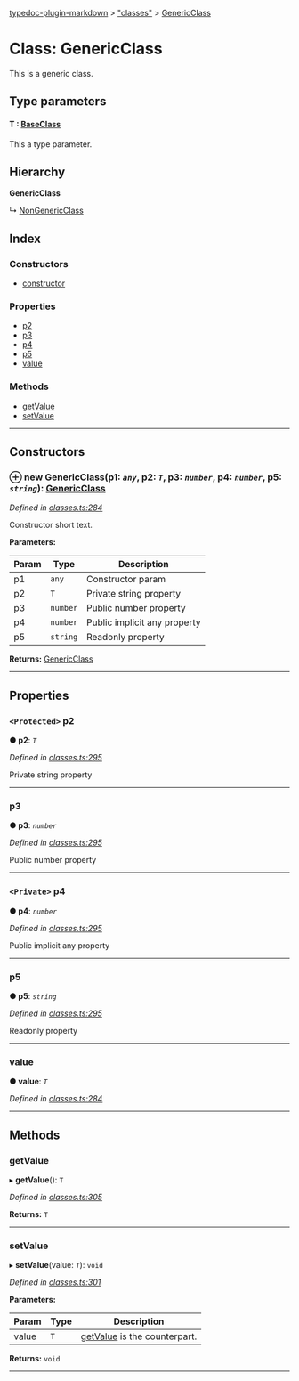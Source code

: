 [typedoc-plugin-markdown](../README.md) > ["classes"](../modules/_classes_.md) > [GenericClass](../classes/_classes_.genericclass.md)

# Class: GenericClass

This is a generic class.

## Type parameters
#### T :  [BaseClass](_classes_.baseclass.md)

This a type parameter.

## Hierarchy

**GenericClass**

↳  [NonGenericClass](_classes_.nongenericclass.md)

## Index

### Constructors

* [constructor](_classes_.genericclass.md#constructor)

### Properties

* [p2](_classes_.genericclass.md#p2)
* [p3](_classes_.genericclass.md#p3)
* [p4](_classes_.genericclass.md#p4)
* [p5](_classes_.genericclass.md#p5)
* [value](_classes_.genericclass.md#value)

### Methods

* [getValue](_classes_.genericclass.md#getvalue)
* [setValue](_classes_.genericclass.md#setvalue)

---

## Constructors

<a id="constructor"></a>

### ⊕ **new GenericClass**(p1: *`any`*, p2: *`T`*, p3: *`number`*, p4: *`number`*, p5: *`string`*): [GenericClass](_classes_.genericclass.md)

*Defined in [classes.ts:284](https://github.com/tgreyjs/typedoc-plugin-markdown/blob/master/test/src/classes.ts#L284)*

Constructor short text.

**Parameters:**

| Param | Type | Description |
| ------ | ------ | ------ |
| p1 | `any`   |  Constructor param |
| p2 | `T`   |  Private string property |
| p3 | `number`   |  Public number property |
| p4 | `number`   |  Public implicit any property |
| p5 | `string`   |  Readonly property |

**Returns:** [GenericClass](_classes_.genericclass.md)

---

## Properties

<a id="p2"></a>

### `<Protected>` p2

**●  p2**:  *`T`* 

*Defined in [classes.ts:295](https://github.com/tgreyjs/typedoc-plugin-markdown/blob/master/test/src/classes.ts#L295)*

Private string property

___

<a id="p3"></a>

###  p3

**●  p3**:  *`number`* 

*Defined in [classes.ts:295](https://github.com/tgreyjs/typedoc-plugin-markdown/blob/master/test/src/classes.ts#L295)*

Public number property

___

<a id="p4"></a>

### `<Private>` p4

**●  p4**:  *`number`* 

*Defined in [classes.ts:295](https://github.com/tgreyjs/typedoc-plugin-markdown/blob/master/test/src/classes.ts#L295)*

Public implicit any property

___

<a id="p5"></a>

###  p5

**●  p5**:  *`string`* 

*Defined in [classes.ts:295](https://github.com/tgreyjs/typedoc-plugin-markdown/blob/master/test/src/classes.ts#L295)*

Readonly property

___

<a id="value"></a>

###  value

**●  value**:  *`T`* 

*Defined in [classes.ts:284](https://github.com/tgreyjs/typedoc-plugin-markdown/blob/master/test/src/classes.ts#L284)*

___

## Methods

<a id="getvalue"></a>

###  getValue

▸ **getValue**(): `T`

*Defined in [classes.ts:305](https://github.com/tgreyjs/typedoc-plugin-markdown/blob/master/test/src/classes.ts#L305)*

**Returns:** `T`

___

<a id="setvalue"></a>

###  setValue

▸ **setValue**(value: *`T`*): `void`

*Defined in [classes.ts:301](https://github.com/tgreyjs/typedoc-plugin-markdown/blob/master/test/src/classes.ts#L301)*

**Parameters:**

| Param | Type | Description |
| ------ | ------ | ------ |
| value | `T`   |  [getValue](_classes_.genericclass.md#getvalue) is the counterpart. |

**Returns:** `void`

___

